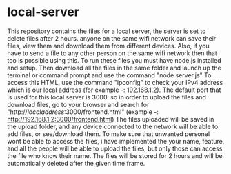 # local-server
This repository contains the files for a local server, the server is set to delete files after 2 hours. anyone on the same wifi network can save their files, view them and download them from different devices. Also, if you have to send a file to any other person on the same wifi network then that too is possible using this.
To run these files you must have node.js installed and setup. Then download all the files in the same folder and launch up the terminal or command prompt and use the command "node server.js"
To access this HTML, use the command "ipconfig" to check your IPv4 address which is our local address (for example -: 192.168.1.2). The default port that is used for this local server is 3000. so in order to upload the files and download files, go to your browser and search for "http://*localaddress*:3000/frontend.html" (example -: http://192.168.1.2:3000/frontend.html)
The files uploaded will be saved in the upload folder, and any device connected to the network will be able to add files, or see/download them.
To make sure that unwanted personel wont be able to access the files, i have implemented the your name, feature, and all the people will be able to upload the files, but only those can access the file who know their name.
The files will be stored for 2 hours and will be automatically deleted after the given time frame.
